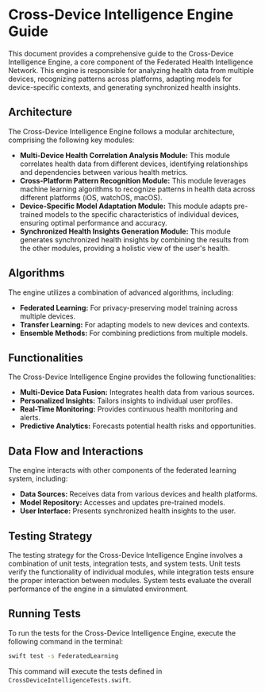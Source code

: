 # Cross-Device Intelligence Engine Guide

This document provides a comprehensive guide to the Cross-Device Intelligence Engine, a core component of the Federated Health Intelligence Network.  This engine is responsible for analyzing health data from multiple devices, recognizing patterns across platforms, adapting models for device-specific contexts, and generating synchronized health insights.

## Architecture

The Cross-Device Intelligence Engine follows a modular architecture, comprising the following key modules:

*   **Multi-Device Health Correlation Analysis Module:** This module correlates health data from different devices, identifying relationships and dependencies between various health metrics.
*   **Cross-Platform Pattern Recognition Module:** This module leverages machine learning algorithms to recognize patterns in health data across different platforms (iOS, watchOS, macOS).
*   **Device-Specific Model Adaptation Module:** This module adapts pre-trained models to the specific characteristics of individual devices, ensuring optimal performance and accuracy.
*   **Synchronized Health Insights Generation Module:** This module generates synchronized health insights by combining the results from the other modules, providing a holistic view of the user's health.

## Algorithms

The engine utilizes a combination of advanced algorithms, including:

*   **Federated Learning:** For privacy-preserving model training across multiple devices.
*   **Transfer Learning:** For adapting models to new devices and contexts.
*   **Ensemble Methods:** For combining predictions from multiple models.

## Functionalities

The Cross-Device Intelligence Engine provides the following functionalities:

*   **Multi-Device Data Fusion:** Integrates health data from various sources.
*   **Personalized Insights:** Tailors insights to individual user profiles.
*   **Real-Time Monitoring:** Provides continuous health monitoring and alerts.
*   **Predictive Analytics:** Forecasts potential health risks and opportunities.

## Data Flow and Interactions

The engine interacts with other components of the federated learning system, including:

*   **Data Sources:** Receives data from various devices and health platforms.
*   **Model Repository:** Accesses and updates pre-trained models.
*   **User Interface:** Presents synchronized health insights to the user.

## Testing Strategy

The testing strategy for the Cross-Device Intelligence Engine involves a combination of unit tests, integration tests, and system tests.  Unit tests verify the functionality of individual modules, while integration tests ensure the proper interaction between modules.  System tests evaluate the overall performance of the engine in a simulated environment.

## Running Tests

To run the tests for the Cross-Device Intelligence Engine, execute the following command in the terminal:

```bash
swift test -s FederatedLearning
```

This command will execute the tests defined in `CrossDeviceIntelligenceTests.swift`.